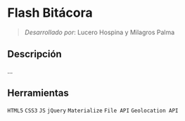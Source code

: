 # Flash Bitácora
>*Desarrollado por*: Lucero Hospina y Milagros Palma

## Descripción
...

## Herramientas
`HTML5` `CSS3` `JS` `jQuery` `Materialize` `File API` `Geolocation API`